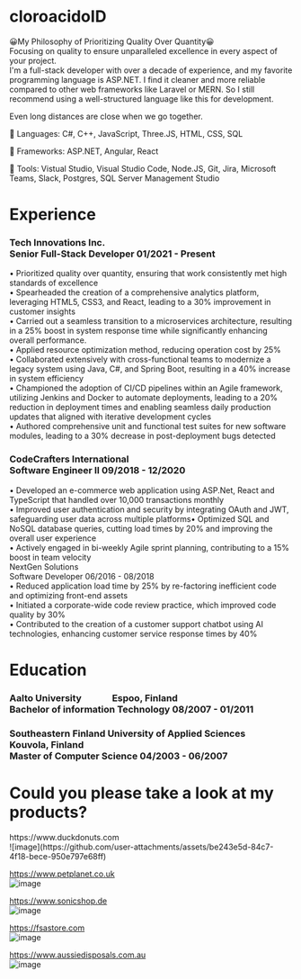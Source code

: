 # cloroacidoID
😀My Philosophy of Prioritizing Quality Over Quantity😀
<BR>
Focusing on quality to ensure unparalleled excellence in every aspect of your project.<BR>
I'm a full-stack developer with over a decade of experience, and my favorite programming language is ASP.NET. I find it cleaner and more reliable compared to other web frameworks like Laravel or MERN. So I still recommend using a well-structured language like this for development.<BR>

Even long distances are close when we go together.<BR>

🥇 Languages: C#, C++, JavaScript, Three.JS, HTML, CSS, SQL

🥇 Frameworks: ASP.NET, Angular, React

🥇 Tools: Vistual Studio, Visual Studio Code, Node.JS, Git, Jira, Microsoft Teams, Slack, Postgres, SQL Server Management Studio

<h1>Experience</h1>
<h3>Tech Innovations Inc.<BR>
Senior Full-Stack Developer 01/2021 - Present<BR></h3>
• Prioritized quality over quantity, ensuring that work consistently met high standards of excellence<BR>
• Spearheaded the creation of a comprehensive analytics platform, leveraging HTML5, CSS3, and React, leading to a 30% improvement in customer insights<BR>
• Carried out a seamless transition to a microservices architecture, resulting in a 25% boost in system response time while significantly enhancing overall performance.<BR>
• Applied resource optimization method, reducing operation cost by 25%<BR>
• Collaborated extensively with cross-functional teams to modernize a legacy system using Java, C#, and Spring Boot, resulting in a 40% increase in system efficiency<BR>
• Championed the adoption of CI/CD pipelines within an Agile framework, utilizing Jenkins and Docker to automate deployments, leading to a 20% reduction in deployment times and enabling seamless daily production updates that aligned with iterative development cycles<BR>
• Authored comprehensive unit and functional test suites for new software modules, leading to a 30% decrease in post-deployment bugs detected
<h3>CodeCrafters International<BR>
Software Engineer II 09/2018 - 12/2020<BR></h3>
• Developed an e-commerce web application using ASP.Net, React and TypeScript that handled over 10,000 transactions monthly<BR>
• Improved user authentication and security by integrating OAuth and JWT, safeguarding user data across multiple platforms• Optimized SQL and NoSQL database queries, cutting load times by 20% and improving the overall user experience<BR>
• Actively engaged in bi-weekly Agile sprint planning, contributing to a 15% boost in team velocity<BR>
NextGen Solutions<BR>
Software Developer 06/2016 - 08/2018<BR>
• Reduced application load time by 25% by re-factoring inefficient code and optimizing front-end assets<BR>
• Initiated a corporate-wide code review practice, which improved code quality by 30%<BR>
• Contributed to the creation of a customer support chatbot using AI technologies, enhancing customer service response times by 40%<BR>


<h1>Education</h1>
<h3>Aalto University &nbsp;&nbsp;&nbsp;&nbsp;&nbsp;&nbsp;&nbsp;&nbsp;&nbsp;&nbsp;&nbsp;&nbsp; Espoo, Finland<BR>
Bachelor of information Technology 08/2007 - 01/2011<BR></h3>
<h3>Southeastern Finland University of Applied Sciences &nbsp;&nbsp;&nbsp;&nbsp;&nbsp;&nbsp; Kouvola, Finland<BR>
Master of Computer Science 04/2003 - 06/2007<BR></h3>


<h1>Could you please take a look at my products?<BR></h1>
https://www.duckdonuts.com<BR>![image](https://github.com/user-attachments/assets/be243e5d-84c7-4f18-bece-950e797e68ff)

https://www.petplanet.co.uk<BR>![image](https://github.com/user-attachments/assets/6b833e62-99ed-40bf-aa8f-bd0c05ec8c96)

https://www.sonicshop.de<BR>![image](https://github.com/user-attachments/assets/1b16edbf-cebe-4e67-b1c6-81d3730dca26)

https://fsastore.com<BR>![image](https://github.com/user-attachments/assets/05b14a4a-8c08-45f8-ad2c-db9c595928cc)

https://www.aussiedisposals.com.au<BR>![image](https://github.com/user-attachments/assets/c241bf21-1730-4a9d-b09c-895cc9dae125)
